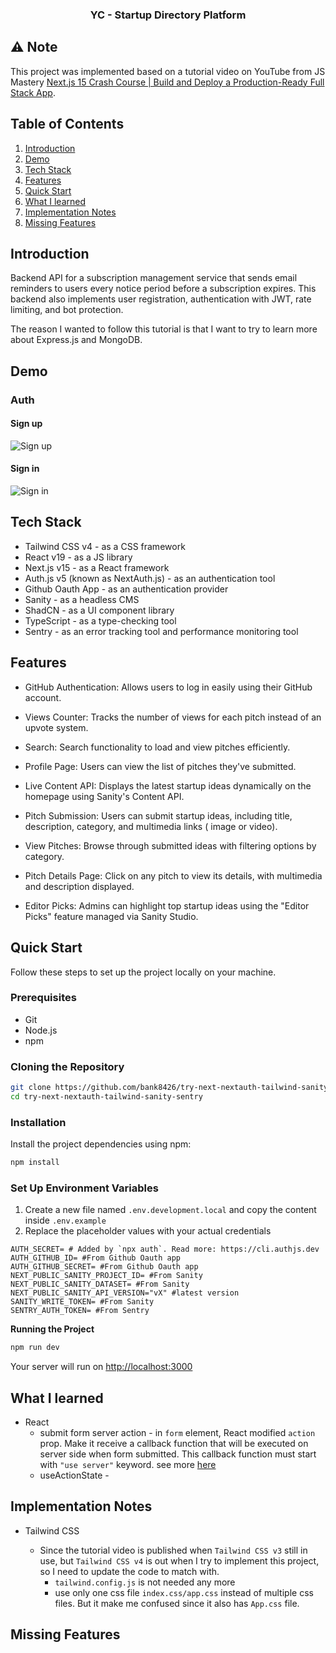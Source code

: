 <h3 align="center">YC - Startup Directory Platform</h3>

## ⚠️ Note

This project was implemented based on a tutorial video on YouTube from JS Mastery [Next.js 15 Crash Course | Build and Deploy a Production-Ready Full Stack App](https://www.youtube.com/watch?v=Zq5fmkH0T78).

## Table of Contents

1. [Introduction](#introduction)
2. [Demo](#demo)
3. [Tech Stack](#tech-stack)
4. [Features](#features)
5. [Quick Start](#quick-start)
6. [What I learned](#learn)
7. [Implementation Notes](#note)
8. [Missing Features](#miss)

## <a name="introduction">Introduction</a>

Backend API for a subscription management service that sends email reminders to users every notice period before a subscription expires.
This backend also implements user registration, authentication with JWT, rate limiting, and bot protection.

The reason I wanted to follow this tutorial is that I want to try to learn more about Express.js and MongoDB.

## <a name="demo">Demo</a>

### Auth

#### Sign up

<img src="public/readme/sign-up.png" alt="Sign up" />

#### Sign in

<img src="public/readme/sign-in.png" alt="Sign in" />

## <a name="tech-stack">Tech Stack</a>

- Tailwind CSS v4 - as a CSS framework
- React v19 - as a JS library
- Next.js v15 - as a React framework
- Auth.js v5 (known as NextAuth.js) - as an authentication tool
- Github Oauth App - as an authentication provider
- Sanity - as a headless CMS
- ShadCN - as a UI component library
- TypeScript - as a type-checking tool
- Sentry - as an error tracking tool and performance monitoring tool

## <a name="features">Features</a>

- GitHub Authentication: Allows users to log in easily using their GitHub account.

- Views Counter: Tracks the number of views for each pitch instead of an upvote system.

- Search: Search functionality to load and view pitches efficiently.

- Profile Page: Users can view the list of pitches they've submitted.

- Live Content API: Displays the latest startup ideas dynamically on the homepage using Sanity's Content API.

- Pitch Submission: Users can submit startup ideas, including title, description, category, and multimedia links ( image or video).

- View Pitches: Browse through submitted ideas with filtering options by category.

- Pitch Details Page: Click on any pitch to view its details, with multimedia and description displayed.

- Editor Picks: Admins can highlight top startup ideas using the "Editor Picks" feature managed via Sanity Studio.

## <a name="quick-start">Quick Start</a>

Follow these steps to set up the project locally on your machine.

### Prerequisites

- Git
- Node.js
- npm

### Cloning the Repository

```bash
git clone https://github.com/bank8426/try-next-nextauth-tailwind-sanity-sentry.git
cd try-next-nextauth-tailwind-sanity-sentry
```

### Installation

Install the project dependencies using npm:

```bash
npm install
```

### Set Up Environment Variables

1. Create a new file named `.env.development.local` and copy the content inside `.env.example`
2. Replace the placeholder values with your actual credentials

```env
AUTH_SECRET= # Added by `npx auth`. Read more: https://cli.authjs.dev
AUTH_GITHUB_ID= #From Github Oauth app
AUTH_GITHUB_SECRET= #From Github Oauth app
NEXT_PUBLIC_SANITY_PROJECT_ID= #From Sanity
NEXT_PUBLIC_SANITY_DATASET= #From Sanity
NEXT_PUBLIC_SANITY_API_VERSION="vX" #latest version
SANITY_WRITE_TOKEN= #From Sanity
SENTRY_AUTH_TOKEN= #From Sentry
```

**Running the Project**

```bash
npm run dev
```

Your server will run on [http://localhost:3000](http://localhost:3000/)

<!-- TODO -->

## <a name="learn">What I learned</a>

- React
  - submit form server action - in `form` element, React modified `action` prop. Make it receive a callback function that will be executed on server side when form submitted. This callback function must start with `"use server"` keyword.
    see more [here](https://react.dev/reference/rsc/server-functions)
  - useActionState -

## <a name="note">Implementation Notes</a>

- Tailwind CSS

  - Since the tutorial video is published when `Tailwind CSS v3` still in use, but `Tailwind CSS v4` is out when I try to implement this project, so I need to update the code to match with.
    - `tailwind.config.js` is not needed any more
    - use only one css file `index.css/app.css` instead of multiple css files. But it make me confused since it also has `App.css` file.

## <a name="miss">Missing Features</a>
